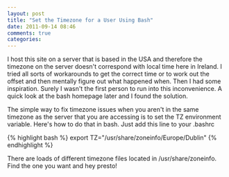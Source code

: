 ```yaml
---
layout: post
title: "Set the Timezone for a User Using Bash"
date: 2011-09-14 08:46
comments: true
categories: 
---
```

I host this site on a server that is based in the USA and therefore the timezone on 
the server doesn't correspond with local time here in Ireland. I tried all sorts of
workarounds to get the correct time or to work out the offset and then mentally
figure out what happened when. Then I had some inspiration. Surely I wasn't the first
person to run into this inconvenience. A quick look at the bash homepage later and
I found the solution.

The simple way to fix timezone issues when you aren't in the same timezone as the
server that you are accessing is to set the TZ environment variable. Here's how
to do that in bash. Just add this line to your .bashrc

{% highlight bash %}
export TZ="/usr/share/zoneinfo/Europe/Dublin"
{% endhighlight %}

There are loads of different timezone files located in /usr/share/zoneinfo. Find the
one you want and hey presto!
